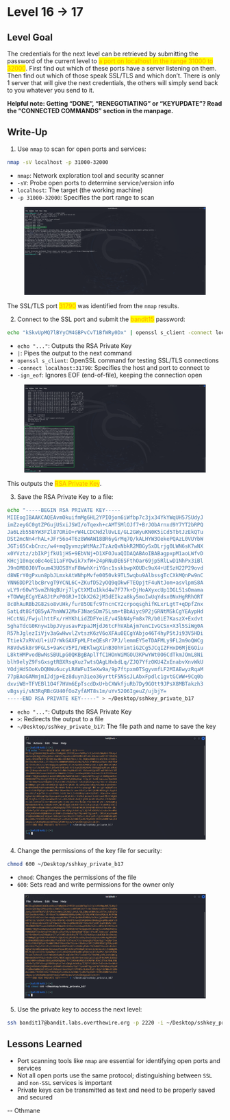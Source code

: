 # Level 16 → 17

## Level Goal

The credentials for the next level can be retrieved by submitting the password of the current level to <mark style="color:orange;">a port on localhost in the range 31000 to 32000</mark>. First find out which of these ports have a server listening on them. Then find out which of those speak SSL/TLS and which don’t. There is only 1 server that will give the next credentials, the others will simply send back to you whatever you send to it.

**Helpful note: Getting “DONE”, “RENEGOTIATING” or “KEYUPDATE”? Read the “CONNECTED COMMANDS” section in the manpage.**



## Write-Up

1. Use `nmap` to scan for open ports and services:

```sh
nmap -sV localhost -p 31000-32000
```

* `nmap`: Network exploration tool and security scanner
* `-sV`: Probe open ports to determine service/version info
* `localhost`: The target (the working machine)
* `-p 31000-32000`: Specifies the port range to scan

<figure><img src="../../../../.gitbook/assets/Untitled (1).png" alt="nmap -sV localhost -p 31000-32000"><figcaption></figcaption></figure>

The SSL/TLS port <mark style="color:orange;">31790</mark> was identified from the `nmap` results.

2. Connect to the SSL port and submit the <mark style="color:orange;">bandit15</mark> password:

```sh
echo "kSkvUpMQ7lBYyCM4GBPvCvT1BfWRy0Dx" | openssl s_client -connect localhost:31790 -ign_eof
```

* `echo "..."`: Outputs the RSA Private Key
* `|`: Pipes the output to the next command
* `openssl s_client`: OpenSSL command for testing SSL/TLS connections
* `-connect localhost:31790`: Specifies the host and port to connect to
* `-ign_eof`: Ignores EOF (end-of-file), keeping the connection open

<figure><img src="../../../../.gitbook/assets/Untitled.png" alt="echo &#x22;kSkvUpMQ7lBYyCM4GBPvCvT1BfWRy0Dx&#x22; | openssl s_client -connect localhost:31790 -ign_eof"><figcaption></figcaption></figure>

This outputs the <mark style="color:orange;">RSA Private Key</mark>.

3. Save the RSA Private Key to a file:

```sh
echo "-----BEGIN RSA PRIVATE KEY-----
MIIEogIBAAKCAQEAvmOkuifmMg6HL2YPIOjon6iWfbp7c3jx34YkYWqUH57SUdyJ
imZzeyGC0gtZPGujUSxiJSWI/oTqexh+cAMTSMlOJf7+BrJObArnxd9Y7YT2bRPQ
Ja6Lzb558YW3FZl87ORiO+rW4LCDCNd2lUvLE/GL2GWyuKN0K5iCd5TbtJzEkQTu
DSt2mcNn4rhAL+JFr56o4T6z8WWAW18BR6yGrMq7Q/kALHYW3OekePQAzL0VUYbW
JGTi65CxbCnzc/w4+mqQyvmzpWtMAzJTzAzQxNbkR2MBGySxDLrjg0LWN6sK7wNX
x0YVztz/zbIkPjfkU1jHS+9EbVNj+D1XFOJuaQIDAQABAoIBABagpxpM1aoLWfvD
KHcj10nqcoBc4oE11aFYQwik7xfW+24pRNuDE6SFthOar69jp5RlLwD1NhPx3iBl
J9nOM8OJ0VToum43UOS8YxF8WwhXriYGnc1sskbwpXOUDc9uX4+UESzH22P29ovd
d8WErY0gPxun8pbJLmxkAtWNhpMvfe0050vk9TL5wqbu9AlbssgTcCXkMQnPw9nC
YNN6DDP2lbcBrvgT9YCNL6C+ZKufD52yOQ9qOkwFTEQpjtF4uNtJom+asvlpmS8A
vLY9r60wYSvmZhNqBUrj7lyCtXMIu1kkd4w7F77k+DjHoAXyxcUp1DGL51sOmama
+TOWWgECgYEA8JtPxP0GRJ+IQkX262jM3dEIkza8ky5moIwUqYdsx0NxHgRRhORT
8c8hAuRBb2G82so8vUHk/fur85OEfc9TncnCY2crpoqsghifKLxrLgtT+qDpfZnx
SatLdt8GfQ85yA7hnWWJ2MxF3NaeSDm75Lsm+tBbAiyc9P2jGRNtMSkCgYEAypHd
HCctNi/FwjulhttFx/rHYKhLidZDFYeiE/v45bN4yFm8x7R/b0iE7KaszX+Exdvt
SghaTdcG0Knyw1bpJVyusavPzpaJMjdJ6tcFhVAbAjm7enCIvGCSx+X3l5SiWg0A
R57hJglezIiVjv3aGwHwvlZvtszK6zV6oXFAu0ECgYAbjo46T4hyP5tJi93V5HDi
Ttiek7xRVxUl+iU7rWkGAXFpMLFteQEsRr7PJ/lemmEY5eTDAFMLy9FL2m9oQWCg
R8VdwSk8r9FGLS+9aKcV5PI/WEKlwgXinB3OhYimtiG2Cg5JCqIZFHxD6MjEGOiu
L8ktHMPvodBwNsSBULpG0QKBgBAplTfC1HOnWiMGOU3KPwYWt0O6CdTkmJOmL8Ni
blh9elyZ9FsGxsgtRBXRsqXuz7wtsQAgLHxbdLq/ZJQ7YfzOKU4ZxEnabvXnvWkU
YOdjHdSOoKvDQNWu6ucyLRAWFuISeXw9a/9p7ftpxm0TSgyvmfLF2MIAEwyzRqaM
77pBAoGAMmjmIJdjp+Ez8duyn3ieo36yrttF5NSsJLAbxFpdlc1gvtGCWW+9Cq0b
dxviW8+TFVEBl1O4f7HVm6EpTscdDxU+bCXWkfjuRb7Dy9GOtt9JPsX8MBTakzh3
vBgsyi/sN3RqRBcGU40fOoZyfAMT8s1m/uYv52O6IgeuZ/ujbjY=
-----END RSA PRIVATE KEY-----" > ~/Desktop/sshkey_private_b17
```

* `echo "..."`: Outputs the RSA Private Key
* `>`: Redirects the output to a file
* `~/Desktop/sshkey_private_b17`: The file path and name to save the key

<figure><img src="../../../../.gitbook/assets/image (2) (1).png" alt="Save the RSA Private Key to a file"><figcaption></figcaption></figure>

4. Change the permissions of the key file for security:

```sh
chmod 600 ~/Desktop/sshkey_private_b17
```

* `chmod`: Changes the permissions of the file
* `600`: Sets read and write permissions for the owner only

<figure><img src="../../../../.gitbook/assets/image (3) (1).png" alt=""><figcaption></figcaption></figure>

5. Use the private key to access the next level:

```sh
ssh bandit17@bandit.labs.overthewire.org -p 2220 -i ~/Desktop/sshkey_private_b17
```



## Lessons Learned

* Port scanning tools like `nmap` are essential for identifying open ports and services
* Not all open ports use the same protocol; distinguishing between `SSL` and `non-SSL` services is important
* Private keys can be transmitted as text and need to be properly saved and secured



\-- Othmane



